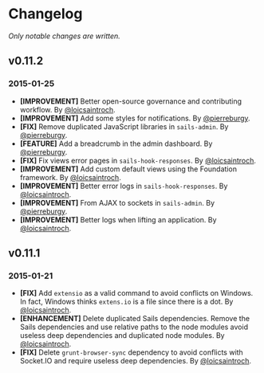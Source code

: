 # Changelog

*Only notable changes are written.*


## v0.11.2
### 2015-01-25

- **[IMPROVEMENT]** Better open-source governance and contributing workflow. By [@loicsaintroch](https://github.com/loicsaintroch).
- **[IMPROVEMENT]** Add some styles for notifications. By [@pierreburgy](https://github.com/pierreburgy).
- **[FIX]** Remove duplicated JavaScript libraries in `sails-admin`. By [@pierreburgy](https://github.com/pierreburgy).
- **[FEATURE]** Add a breadcrumb in the admin dashboard. By [@pierreburgy](https://github.com/pierreburgy).
- **[FIX]** Fix views error pages in `sails-hook-responses`. By [@loicsaintroch](https://github.com/loicsaintroch).
- **[IMPROVEMENT]** Add custom default views using the Foundation framework. By [@loicsaintroch](https://github.com/loicsaintroch).
- **[IMPROVEMENT]** Better error logs in `sails-hook-responses`. By [@loicsaintroch](https://github.com/loicsaintroch).
- **[IMPROVEMENT]** From AJAX to sockets in `sails-admin`. By [@pierreburgy](https://github.com/pierreburgy).
- **[IMPROVEMENT]** Better logs when lifting an application. By [@loicsaintroch](https://github.com/loicsaintroch).


## v0.11.1
### 2015-01-21

- **[FIX]** Add `extensio` as a valid command to avoid conflicts on Windows. In fact, Windows thinks `extens.io` is a file since there is a dot. By [@loicsaintroch](https://github.com/loicsaintroch).
- **[ENHANCEMENT]** Delete duplicated Sails dependencies. Remove the Sails dependencies and use relative paths to the node modules avoid useless deep dependencies and duplicated node modules. By [@loicsaintroch](https://github.com/loicsaintroch).
- **[FIX]** Delete `grunt-browser-sync` dependency to avoid conflicts with Socket.IO and require useless deep dependencies. By [@loicsaintroch](https://github.com/loicsaintroch).

